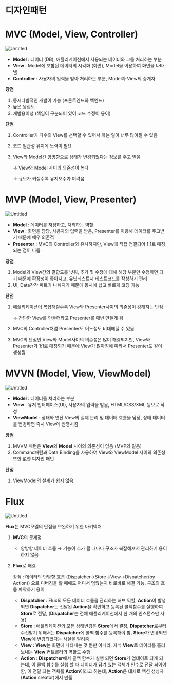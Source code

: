 # 디자인패턴

# MVC (Model, View, Controller)

![Untitled](%E1%84%83%E1%85%B5%E1%84%8C%E1%85%A1%E1%84%8B%E1%85%B5%E1%86%AB%E1%84%91%E1%85%A2%E1%84%90%E1%85%A5%E1%86%AB%2099c1386cf33f4c34872f783d75aae466/Untitled.png)

- **Model** : 데이터 (DB), 애플리케이션에서 사용되는 데이터와 그를 처리하는 부분
- **View** : Model에 포함된 데이터의 시각화 (화면), Model을 이용하여 화면을 나타냄
- **Controller** : 사용자의 입력을 받아 처리하는 부분, Model과 View의 중개자

**장점**

1. 동시다발적인 개발이 가능 (프론트엔드와 백엔드)
2. 높은 응집도
3. 개발용이성 (책임이 구분되어 있어 코드 수정이 용이)

**단점**

1. Controller가 다수의 View를 선택할 수 있어서 하는 일이 너무 많아질 수 있음
2. 코드 일관성 유지에 노력이 필요
3. View와 Model간 양방향으로 상태가 변경되었다는 정보를 주고 받음 
    
    → View와 Model 사이의 의존성이 높다
    
    → 규모가 커질수록 유지보수가 어려움
    

# **MVP (Model, View, Presenter)**

![Untitled](%E1%84%83%E1%85%B5%E1%84%8C%E1%85%A1%E1%84%8B%E1%85%B5%E1%86%AB%E1%84%91%E1%85%A2%E1%84%90%E1%85%A5%E1%86%AB%2099c1386cf33f4c34872f783d75aae466/Untitled%201.png)

- **Model** : 데이터를 저장하고, 처리하는 역할
- **View** : 화면을 담당, 사용자의 입력을 받음, Presenter를 이용해 데이터를 주고받기 때문에 매우 의존적
- **Presenter** : MVC의 Controller와 유사하지만, View에 직접 연결되어 1:1로 매칭되는 점이 다름

**장점**

1. Model과 View간의 결합도를 낮춰, 추가 및 수정에 대해 해당 부분만 수정하면 되기 때문에 확장성이 좋아지고, 유닛테스트시 테스트코드를 작성하기 편리
2. UI, Data각각 파트가 나눠지기 때문에 동시에 쉽고 빠르게 코딩 가능

**단점**

1. 애플리케이션이 복잡해질수록 View와 Presenter사이의 의존성이 강해지는 단점
    
    → 간단한 View를 만들더라고 Presenter를 매번 만들게 됨
    
2. MVC의 Controller처럼 Presenter도 어느정도 비대해질 수 있음
3. MVC의 단점인 View와 Model사이의 의존성은 많이 해결되지만, View와 Presenter가 1:1로 매칭되기 때문에 View가 많아짐에 따라서 Presenter도 같이 생성됨

# MVVN (Model, View, ViewModel)

![Untitled](%E1%84%83%E1%85%B5%E1%84%8C%E1%85%A1%E1%84%8B%E1%85%B5%E1%86%AB%E1%84%91%E1%85%A2%E1%84%90%E1%85%A5%E1%86%AB%2099c1386cf33f4c34872f783d75aae466/Untitled%202.png)

- **Model** : 데이터를 처리하는 부분
- **View** : 유저 인터페이스(UI), 사용자의 입력을 받음, HTML/CSS/XML 등으로 작성
- **ViewModel** : 상태와 연산 View의 실제 논리 및 데이터 흐름을 담당, 상태 데이터를 변경하면 즉시 View에 반영시킴

**장점**

1. MVVM 패턴은 **View**와 **Model** 사이의 의존성이 없음 (MVP와 같음)
2. Command패턴과 Data Binding을 사용하여 View와 ViewModel 사이의 의존성 또한 없앤 디자인 패턴

**단점**

1. ViewModel의 설계가 쉽지 않음

# Flux

![Untitled](%E1%84%83%E1%85%B5%E1%84%8C%E1%85%A1%E1%84%8B%E1%85%B5%E1%86%AB%E1%84%91%E1%85%A2%E1%84%90%E1%85%A5%E1%86%AB%2099c1386cf33f4c34872f783d75aae466/Untitled%203.png)

**Flux**는 MVC모델의 단점을 보완하기 위한 아키텍쳐

1. **MVC**의 문제점
    - 양방향 데이터 흐름 → 기능이 추가 될 때마다 구조가 복잡해져서 관리하기 용이하지 않음
    
2. **Flux**로 해결
    
    장점 : 데이터의 단방향 흐름 (Dispatcher→Store→View→Dispatcher(by Action)) 으로 디버깅을 할 때에도 어디서 멈췄는지 바로바로 해결 가능, 구조의 흐름 파악하기 용이
    
    - **Dispatcher** : Flux의 모든 데이터 흐름을 관리하는 허브 역할, **Action**이 발생되면 **Dispatcher**는 전달된 **Action**을 확인하고 등록된 콜백함수를 실행하여 **Store**로 전달, (**Dispatcher**는 전체 애플리케이션에서 한 개의 인스턴스만 사용)
    - **Store** : 애플리케이션의 모든 상태변경은 **Store**에서 결정, **Dispatcher**로부터 수신받기 위해서는 **Dispatcher**에 콜백 함수를 등록해야 함, **Store**가 변경되면 **View**에 변경되었다는 사실을 알려줌
    - **View** : **View**는 화면에 나타내는 것 뿐만 아니라, 자식 **View**로 데이터를 흘러 보내는 **View** 컨트롤러의 역할도 수행
    - **Action** : **Dispatcher**에서 콜백 함수가 실행 되면 **Store**가 업데이트 되게 되는데, 이 콜백 함수를 실행 할 때 데이터가 담겨 있는 객체가 인수로 전달 되어야 함, 이 전달 되는 객체를 **Action**이라고 하는데, **Action**은 대체로 액션 생성자(**Action** creator)에서 만듦